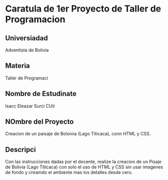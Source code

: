 # Caratula de 1er Proyecto de Taller de Programacion
##  Universiadad
Adventista de Bolivia

## Materia
Taller de Programaci

## Nombre de Estudinate
Isacc Eleazar Surci CUti

## NOmbre del Proyecto
Creacion de un paisaje de Boloivia (Lago Titicaca), conn
HTML y CSS.

## Descripci
Con las instrucciones dadas por el docente, realize la creacion de
un Pisaje de Bolivia (Lago Titicaca) con solo el uso de 
HTML y CSS sin usar imagenes de fondo y creamdo el ambiente mas
los detalles desde cero.

